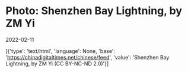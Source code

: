 # Photo: Shenzhen Bay Lightning, by ZM Yi

2022-02-11

[{'type': 'text/html', 'language': None, 'base': 'https://chinadigitaltimes.net/chinese/feed', 'value': 'Shenzhen Bay Lightning, by ZM Yi (CC BY-NC-ND 2.0)'}]